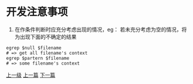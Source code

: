 # 开发注意事项
1. 在作条件判断时应充分考虑出现的情况，eg：
若未充分考虑为空的情况，将为出现下面的不确定的结果
```shell
egrep $null $filename  
# => get all filename's context
egrep $partern $filename
# => some filename's context
```





[上一级](base.md)
[上一篇](conv_string_to_char_pointer.md)
[下一篇](do_while_false.md)
